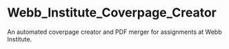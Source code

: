 # Webb_Institute_Coverpage_Creator
An automated coverpage creator and PDF merger for assignments at Webb Institute.
